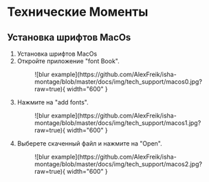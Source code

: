 # Технические Моменты

## Установка шрифтов MacOs

1. Установка шрифтов MacOs
1. Откройте приложение "font Book".
    <figure markdown>
   ![blur example](https://github.com/AlexFreik/isha-montage/blob/master/docs/img/tech_support/macos0.jpg?raw=true){ width="600" } 
    </figure>
1. Нажмите на "add fonts".
    <figure markdown>
   ![blur example](https://github.com/AlexFreik/isha-montage/blob/master/docs/img/tech_support/macos1.jpg?raw=true){ width="600" } 
    </figure>
1. Выберете скаченный файл и нажмите на "Open".
    <figure markdown>
   ![blur example](https://github.com/AlexFreik/isha-montage/blob/master/docs/img/tech_support/macos2.jpg?raw=true){ width="600" } 
    </figure>
